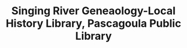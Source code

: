 ---
layout: repo
title: "Singing River Geneaology-Local History Library, Pascagoula Public Library"
id: 23619
permalink: repos/23619/
---